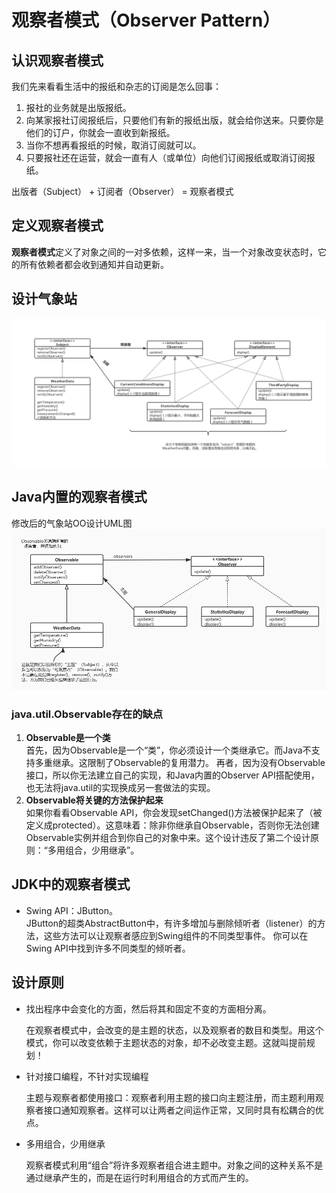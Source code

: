 # 观察者模式（Observer Pattern）

## 认识观察者模式
我们先来看看生活中的报纸和杂志的订阅是怎么回事：
1. 报社的业务就是出版报纸。
2. 向某家报社订阅报纸后，只要他们有新的报纸出版，就会给你送来。只要你是他们的订户，你就会一直收到新报纸。
3. 当你不想再看报纸的时候，取消订阅就可以。
4. 只要报社还在运营，就会一直有人（或单位）向他们订阅报纸或取消订阅报纸。

出版者（Subject） + 订阅者（Observer） = 观察者模式

## 定义观察者模式
**观察者模式**定义了对象之间的一对多依赖，这样一来，当一个对象改变状态时，它的所有依赖者都会收到通知并自动更新。

## 设计气象站
![设计气象站UML图](https://github.com/RegulusHS/Head-First-Design-Patterns/blob/master/resource/chapter2/设计气象站UML图.jpg)

## Java内置的观察者模式
修改后的气象站OO设计UML图
![修改后气象站OO设计](https://github.com/RegulusHS/Head-First-Design-Patterns/blob/master/resource/chapter2/修改后气象站OO设计.jpg)

### java.util.Observable存在的缺点
1. **Observable是一个类**  
首先，因为Observable是一个“类”，你必须设计一个类继承它。而Java不支持多重继承。这限制了Observable的复用潜力。
再者，因为没有Observable接口，所以你无法建立自己的实现，和Java内置的Observer API搭配使用，也无法将java.util的实现换成另一套做法的实现。
2. **Observable将关键的方法保护起来**  
如果你看看Observable API，你会发现setChanged()方法被保护起来了（被定义成protected）。这意味着：除非你继承自Observable，否则你无法创建Observable实例并组合到你自己的对象中来。这个设计违反了第二个设计原则：“多用组合，少用继承”。

## JDK中的观察者模式
- Swing API：JButton。  
JButton的超类AbstractButton中，有许多增加与删除倾听者（listener）的方法，这些方法可以让观察者感应到Swing组件的不同类型事件。
你可以在Swing API中找到许多不同类型的倾听者。

## 设计原则
- 找出程序中会变化的方面，然后将其和固定不变的方面相分离。

  在观察者模式中，会改变的是主题的状态，以及观察者的数目和类型。用这个模式，你可以改变依赖于主题状态的对象，却不必改变主题。这就叫提前规划！

- 针对接口编程，不针对实现编程

  主题与观察者都使用接口：观察者利用主题的接口向主题注册，而主题利用观察者接口通知观察者。这样可以让两者之间运作正常，又同时具有松耦合的优点。

- 多用组合，少用继承

  观察者模式利用“组合”将许多观察者组合进主题中。对象之间的这种关系不是通过继承产生的，而是在运行时利用组合的方式而产生的。

